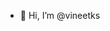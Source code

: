 - 👋 Hi, I’m @vineetks

<!---
vineetks/vineetks is a ✨ special ✨ repository because its `README.md` (this file) appears on your GitHub profile.
You can click the Preview link to take a look at your changes.
--->
